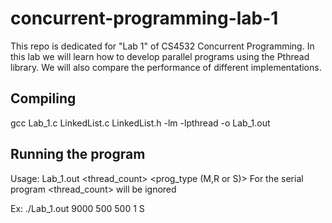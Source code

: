 # concurrent-programming-lab-1
This repo is dedicated for "Lab 1" of CS4532 Concurrent Programming. In this lab we will learn how to develop parallel programs using the Pthread library. We will also compare the performance of different implementations.

## Compiling
gcc Lab_1.c LinkedList.c LinkedList.h -lm -lpthread -o Lab_1.out

## Running the program
Usage: Lab_1.out <mMember> <mInsert> <mDelete> <thread_count> <prog_type (M,R or S)>
For the serial program <thread_count> will be ignored

Ex: ./Lab_1.out 9000 500 500 1 S

